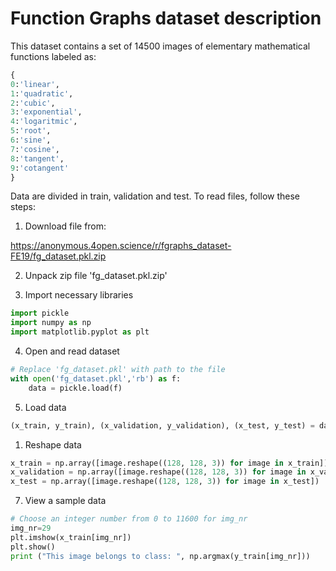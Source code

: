 # Function Graphs dataset description
This dataset contains a set of 14500 images of elementary mathematical functions labeled as:
```Python
{
0:'linear',
1:'quadratic',
2:'cubic',
3:'exponential',
4:'logaritmic',
5:'root',
6:'sine',
7:'cosine',
8:'tangent',
9:'cotangent'
}
```

Data are divided in train, validation and test. To read files, follow these steps:


1. Download file from:

https://anonymous.4open.science/r/fgraphs_dataset-FE19/fg_dataset.pkl.zip

2. Unpack zip file 'fg_dataset.pkl.zip'

3. Import necessary libraries
   
```Python
import pickle
import numpy as np
import matplotlib.pyplot as plt
```

4. Open and read dataset

```Python
# Replace 'fg_dataset.pkl' with path to the file
with open('fg_dataset.pkl','rb') as f:
    data = pickle.load(f)
```

5. Load data 

```Python
(x_train, y_train), (x_validation, y_validation), (x_test, y_test) = data
```

1. Reshape data 

```Python
x_train = np.array([image.reshape((128, 128, 3)) for image in x_train])
x_validation = np.array([image.reshape((128, 128, 3)) for image in x_validation])
x_test = np.array([image.reshape((128, 128, 3)) for image in x_test])
```

7. View a sample data
```Python
# Choose an integer number from 0 to 11600 for img_nr
img_nr=29
plt.imshow(x_train[img_nr])        
plt.show()
print ("This image belongs to class: ", np.argmax(y_train[img_nr]))
```